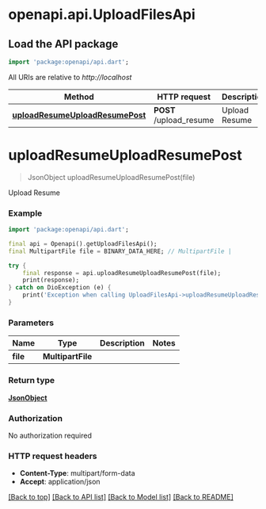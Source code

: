 # openapi.api.UploadFilesApi

## Load the API package
```dart
import 'package:openapi/api.dart';
```

All URIs are relative to *http://localhost*

Method | HTTP request | Description
------------- | ------------- | -------------
[**uploadResumeUploadResumePost**](UploadFilesApi.md#uploadresumeuploadresumepost) | **POST** /upload_resume | Upload Resume


# **uploadResumeUploadResumePost**
> JsonObject uploadResumeUploadResumePost(file)

Upload Resume

### Example
```dart
import 'package:openapi/api.dart';

final api = Openapi().getUploadFilesApi();
final MultipartFile file = BINARY_DATA_HERE; // MultipartFile | 

try {
    final response = api.uploadResumeUploadResumePost(file);
    print(response);
} catch on DioException (e) {
    print('Exception when calling UploadFilesApi->uploadResumeUploadResumePost: $e\n');
}
```

### Parameters

Name | Type | Description  | Notes
------------- | ------------- | ------------- | -------------
 **file** | **MultipartFile**|  | 

### Return type

[**JsonObject**](JsonObject.md)

### Authorization

No authorization required

### HTTP request headers

 - **Content-Type**: multipart/form-data
 - **Accept**: application/json

[[Back to top]](#) [[Back to API list]](../README.md#documentation-for-api-endpoints) [[Back to Model list]](../README.md#documentation-for-models) [[Back to README]](../README.md)

